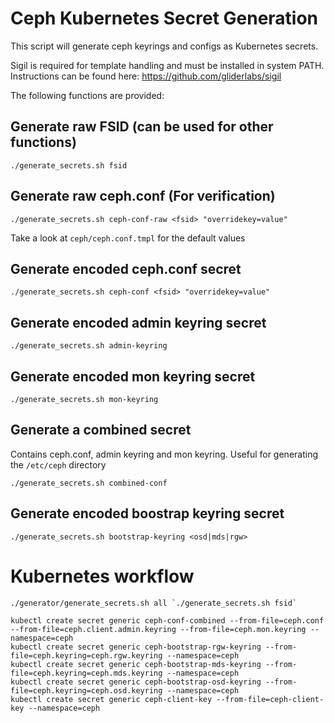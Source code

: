 Ceph Kubernetes Secret Generation
=================================

This script will generate ceph keyrings and configs as Kubernetes secrets.

Sigil is required for template handling and must be installed in system PATH. Instructions can be found here: https://github.com/gliderlabs/sigil

The following functions are provided:

## Generate raw FSID (can be used for other functions)

`./generate_secrets.sh fsid`

## Generate raw ceph.conf (For verification)

`./generate_secrets.sh ceph-conf-raw <fsid> "overridekey=value"`

Take a look at `ceph/ceph.conf.tmpl` for the default values

## Generate encoded ceph.conf secret

`./generate_secrets.sh ceph-conf <fsid> "overridekey=value"`

## Generate encoded admin keyring secret

`./generate_secrets.sh admin-keyring`

## Generate encoded mon keyring secret

`./generate_secrets.sh mon-keyring`

## Generate a combined secret

Contains ceph.conf, admin keyring and mon keyring. Useful for generating the `/etc/ceph` directory

`./generate_secrets.sh combined-conf`

## Generate encoded boostrap keyring secret

`./generate_secrets.sh bootstrap-keyring <osd|mds|rgw>`

Kubernetes workflow
===================

```
./generator/generate_secrets.sh all `./generate_secrets.sh fsid`

kubectl create secret generic ceph-conf-combined --from-file=ceph.conf --from-file=ceph.client.admin.keyring --from-file=ceph.mon.keyring --namespace=ceph
kubectl create secret generic ceph-bootstrap-rgw-keyring --from-file=ceph.keyring=ceph.rgw.keyring --namespace=ceph
kubectl create secret generic ceph-bootstrap-mds-keyring --from-file=ceph.keyring=ceph.mds.keyring --namespace=ceph
kubectl create secret generic ceph-bootstrap-osd-keyring --from-file=ceph.keyring=ceph.osd.keyring --namespace=ceph
kubectl create secret generic ceph-client-key --from-file=ceph-client-key --namespace=ceph
```

